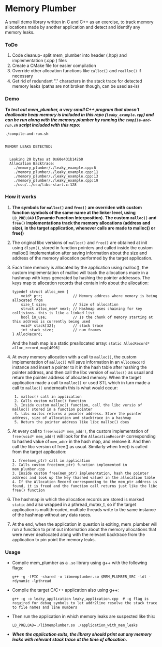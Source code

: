 # Memory Plumber
A small demo library written in C and C++ as an exercise, to track memory allocations made by another application and detect and identify any memory leaks.

### ToDo
1. Code cleanup- split mem_plumber into header (.hpp) and implementation (.cpp ) files
2. Create a CMake file for easier compilation
3. Override other allocation functions like `calloc()` and `realloc()` if necessary  
4. Get rid of redundant "." characters in the stack trace for detected memory leaks (paths are not broken though, can be used as-is)   


### Demo

**_To test out mem_plumber, a very small C++ program that doesn't deallocate heap memory is included in this repo (`leaky_example.cpp`) and can be run along with the memory plumber by running the `compile-and-run.sh` script included with this repo:_**

```
./compile-and-run.sh


MEMORY LEAKS DETECTED:


  Leaking 20 bytes at 0x60e431b142b0
  Allocation Backtrace:
    ./memory_plumber/./leaky_example.cpp:6
    ./memory_plumber/./leaky_example.cpp:11
    ./memory_plumber/./leaky_example.cpp:13
    ./memory_plumber/./leaky_example.cpp:19
    ./csu/../csu/libc-start.c:128

```




### How it works
1. **The symbols for `malloc()` and `free()` are overriden with custom function symbols of the same name at the linker level, using `LD_PRELOAD` (Dynamic Function Interposition). The custom `malloc()` and `free()` implementations track the memory allocations (address and size), in the target application, whenever calls are made to malloc() or free()**
   
2. The original libc versions of `malloc()` and `free()` are obtained at init using `dlsym()`, stored in function pointers and called inside the custom malloc() implementation after saving information about the size and address of the memory allocation performed by the target application.


3. Each time memory is allocated by the application using malloc(), the custom implementation of malloc will track the allocations made in a hashmap with keys generated by hashing the pointer addresses. The keys map to allocation records that contain info about the allocation:

    ```
    typedef struct alloc_mem {
        void* ptr;              // Memory address where memory is being allocated from
        size_t size;            // Size of allocation 
        struct alloc_mem* next; // Hashmap uses chaining for key collisions- this is like a linked list
        bool in_use;            // Is the chunk of memory starting at this address is currently being used
        void* stack[32];        // stack trace
        int stack_size;         // num frames
    } AllocRecord;
    ```

    And the hash map is a static preallocated array: `static AllocRecord* alloc_record_map[4096]`

4. At every memory allocation with a call to `malloc()`, the custom implementation of `malloc()` will save information in an `AllocRecord` instance and insert a pointer to it in the hash table after hashing the pointer address, and then call the libc version of `malloc()` as usual and return the pointer address of allocated memory. When the target application made a call to `malloc()` or used STL which in turn made a call to `malloc()` underneath this is what would occur:

   ```  
    1. malloc() call in application
    2. Calls custom malloc() function 
    3. Inside custom malloc() function, call the libc versio of malloc() stored in a function pointer
    4. libc malloc returns a pointer address. Store the pointer address, size of allocation and stacktrace in a hashmap
    5. Return the pointer address like libc malloc() does
   ```
    

6. At every call to `free(void* mem_addr)`, the custom implementation of `free(void* mem_addr)` will look for the `AllocationRecord*` corresponding to hashed value of `mem_addr` in the hash map, and remove it. And then call the libc version of free() as usual. Similarly when  free() is called from the target application:

   ```
   1. free(mem_ptr) call in application
   2. Calls custom free(mem_ptr) function implemented in mem_plumber.cpp
   3. Inside custom free(mem_ptr) implementation, hash the pointer address and look up the key (hashed value) in the allocation table
   4. If the Allocation Record corresponding to the mem_ptr address is found, it is freed and the function call returns just like the libc free() function
   ```

7. The hashmap in which the allocation records are stored is marked `static` and also wrapped in a pthread_mutex_t, so if the target application is multithreaded, multiple threads write to the same instance of the hashmap without any data races.

8. At the end, when the application in question is exiting, mem_plumber will run a function to print out information about the memory allocations that were never deallocated along with the relevant backtrace from the application to pin point the memory leaks.


### Usage

- Compile mem_plumber as a `.so` library using g++ with the following flags:

    ```
    g++ -g -fPIC -shared -o libmemplumber.so $MEM_PLUMBER_SRC -ldl -rdynamic -lpthread
    ```

- Compile the target C/C++ application also using g++:
    ```
    g++ -g -o leaky_application leaky_application.cpp  # -g flag is required for debug symbols to let addr2line resolve the stack trace to file names and line numbers
    ```


- Then run the application in which memory leaks are suspected like this:

    ```
    LD_PRELOAD=./libmemplumber.so ./application_with_mem_leaks
    ```


-  _**When the application exits, the library should print out any memory leaks with relevant stack trace at the time of allocation.**_



